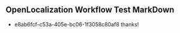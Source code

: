 ## OpenLocalization Workflow Test MarkDown
* e8ab6fcf-c53a-405e-bc06-1f3058c80af8 thanks!

<!--HONumber=Sep16_HO1-->


